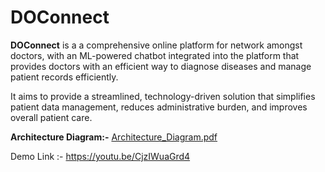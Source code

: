 # DOConnect

 **DOConnect** is a a comprehensive online platform for network amongst doctors, with an ML-powered chatbot integrated into the platform that provides doctors with an efficient way to diagnose diseases and manage patient records efficiently.

It aims to provide a streamlined, technology-driven solution that simplifies patient data management, reduces administrative burden, and improves overall patient care.

**Architecture Diagram:-**
[Architecture_Diagram.pdf](https://github.com/Apurvasriram/DOConnect/files/11472973/Architecture_Diagram.pdf)





Demo Link :- https://youtu.be/CjzIWuaGrd4
